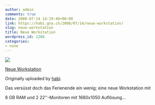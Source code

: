 ```yaml
---
author: admin
comments: true
date: 2008-07-14 14:19:48+00:00
link: https://habi.gna.ch/2008/07/14/neue-workstation/
slug: neue-workstation
title: Neue Workstation
wordpress_id: 1288
categories:
- none
---
```



 [![](http://farm4.static.flickr.com/3074/2667216663_d0cb1e8df2_m.jpg)](http://www.flickr.com/photos/habi/2667216663/)
   

 
  [Neue Workstation](http://www.flickr.com/photos/habi/2667216663/)
    

  Originally uploaded by [habi](http://www.flickr.com/people/habi/).
 



Das versüsst doch das Ferienende ein wenig; eine neue Workstation mit  

8 GB RAM und 2 22''-Monitoren mit 1680x1050 Auflösung...
  

